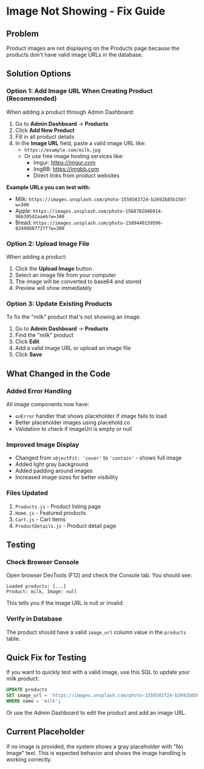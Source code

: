 # Image Not Showing - Fix Guide

## Problem
Product images are not displaying on the Products page because the products don't have valid image URLs in the database.

## Solution Options

### Option 1: Add Image URL When Creating Product (Recommended)
When adding a product through Admin Dashboard:

1. Go to **Admin Dashboard** → **Products**
2. Click **Add New Product**
3. Fill in all product details
4. In the **Image URL** field, paste a valid image URL like:
   - `https://example.com/milk.jpg`
   - Or use free image hosting services like:
     - Imgur: https://imgur.com
     - ImgBB: https://imgbb.com
     - Direct links from product websites

**Example URLs you can test with:**
- Milk: `https://images.unsplash.com/photo-1550583724-b2692b85b150?w=300`
- Apple: `https://images.unsplash.com/photo-1568702846914-96b305d2aaeb?w=300`
- Bread: `https://images.unsplash.com/photo-1509440159596-0249088772ff?w=300`

### Option 2: Upload Image File
When adding a product:
1. Click the **Upload Image** button
2. Select an image file from your computer
3. The image will be converted to base64 and stored
4. Preview will show immediately

### Option 3: Update Existing Products
To fix the "milk" product that's not showing an image:

1. Go to **Admin Dashboard** → **Products**
2. Find the "milk" product
3. Click **Edit**
4. Add a valid image URL or upload an image file
5. Click **Save**

## What Changed in the Code

### Added Error Handling
All image components now have:
- `onError` handler that shows placeholder if image fails to load
- Better placeholder images using placehold.co
- Validation to check if imageUrl is empty or null

### Improved Image Display
- Changed from `objectFit: 'cover'` to `'contain'` - shows full image
- Added light gray background
- Added padding around images
- Increased image sizes for better visibility

### Files Updated
1. `Products.js` - Product listing page
2. `Home.js` - Featured products
3. `Cart.js` - Cart items
4. `ProductDetails.js` - Product detail page

## Testing

### Check Browser Console
Open browser DevTools (F12) and check the Console tab. You should see:
```
Loaded products: [...]
Product: milk, Image: null
```

This tells you if the image URL is null or invalid.

### Verify in Database
The product should have a valid `image_url` column value in the `products` table.

## Quick Fix for Testing

If you want to quickly test with a valid image, use this SQL to update your milk product:

```sql
UPDATE products 
SET image_url = 'https://images.unsplash.com/photo-1550583724-b2692b85b150?w=300' 
WHERE name = 'milk';
```

Or use the Admin Dashboard to edit the product and add an image URL.

## Current Placeholder
If no image is provided, the system shows a gray placeholder with "No Image" text.
This is expected behavior and shows the image handling is working correctly.
